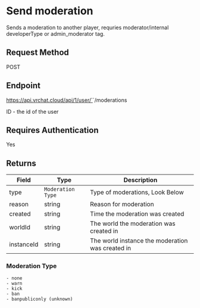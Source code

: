 # Send moderation

Sends a moderation to another player, requries moderator/internal developerType or admin_moderator tag.

## Request Method 
POST

## Endpoint
https://api.vrchat.cloud/api/1/user/`<ID>`/moderations

ID - the id of the user

## Requires Authentication
Yes

## Returns 

Field | Type | Description
------|------|------------
type | `Moderation Type` | Type of moderations, Look Below
reason | string | Reason for moderation
created | string | Time the moderation was created
worldId | string | The world the moderation was created in
instanceId | string | The world instance the moderation was created in

### Moderation Type

    - none
	- warn
	- kick
	- ban
	- banpubliconly (unknown)